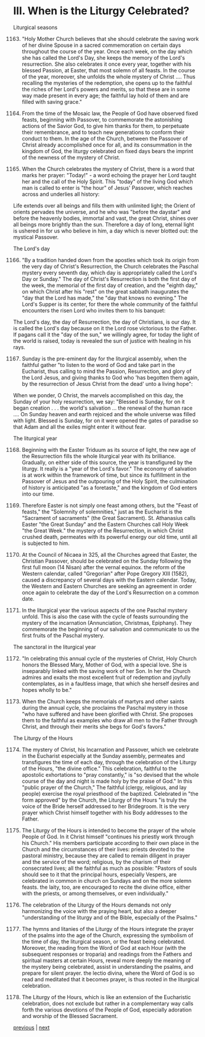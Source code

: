 # III. When is the Liturgy Celebrated?

Liturgical seasons

1163. "Holy Mother Church believes that she should celebrate the saving work of her divine Spouse in a sacred commemoration on certain days throughout the course of the year. Once each week, on the day which she has called the Lord's Day, she keeps the memory of the Lord's resurrection. She also celebrates it once every year, together with his blessed Passion, at Easter, that most solemn of all feasts. In the course of the year, moreover, she unfolds the whole mystery of Christ .... Thus recalling the mysteries of the redemption, she opens up to the faithful the riches of her Lord's powers and merits, so that these are in some way made present in every age; the faithful lay hold of them and are filled with saving grace."

1164. From the time of the Mosaic law, the People of God have observed fixed feasts, beginning with Passover, to commemorate the astonishing actions of the Savior God, to give him thanks for them, to perpetuate their remembrance, and to teach new generations to conform their conduct to them. In the age of the Church, between the Passover of Christ already accomplished once for all, and its consummation in the kingdom of God, the liturgy celebrated on fixed days bears the imprint of the newness of the mystery of Christ.

1165. When the Church celebrates the mystery of Christ, there is a word that marks her prayer: "Today!" - a word echoing the prayer her Lord taught her and the call of the Holy Spirit. This "today" of the living God which man is called to enter is "the hour" of Jesus' Passover, which reaches across and underlies all history:

Life extends over all beings and fills them with unlimited light; the Orient of orients pervades the universe, and he who was "before the daystar" and before the heavenly bodies, immortal and vast, the great Christ, shines over all beings more brightly than the sun. Therefore a day of long, eternal light is ushered in for us who believe in him, a day which is never blotted out: the mystical Passover.

The Lord's day

1166. "By a tradition handed down from the apostles which took its origin from the very day of Christ's Resurrection, the Church celebrates the Paschal mystery every seventh day, which day is appropriately called the Lord's Day or Sunday." The day of Christ's Resurrection is both the first day of the week, the memorial of the first day of creation, and the "eighth day," on which Christ after his "rest" on the great sabbath inaugurates the "day that the Lord has made," the "day that knows no evening." The Lord's Supper is its center, for there the whole community of the faithful encounters the risen Lord who invites them to his banquet:

The Lord's day, the day of Resurrection, the day of Christians, is our day. It is called the Lord's day because on it the Lord rose victorious to the Father. If pagans call it the "day of the sun," we willingly agree, for today the light of the world is raised, today is revealed the sun of justice with healing in his rays.

1167. Sunday is the pre-eminent day for the liturgical assembly, when the faithful gather "to listen to the word of God and take part in the Eucharist, thus calling to mind the Passion, Resurrection, and glory of the Lord Jesus, and giving thanks to God who 'has begotten them again, by the resurrection of Jesus Christ from the dead' unto a living hope":

When we ponder, O Christ, the marvels accomplished on this day, the Sunday of your holy resurrection, we say: "Blessed is Sunday, for on it began creation . . . the world's salvation ... the renewal of the human race .... On Sunday heaven and earth rejoiced and the whole universe was filled with light. Blessed is Sunday, for on it were opened the gates of paradise so that Adam and all the exiles might enter it without fear.

The liturgical year

1168. Beginning with the Easter Triduum as its source of light, the new age of the Resurrection fills the whole liturgical year with its brilliance. Gradually, on either side of this source, the year is transfigured by the liturgy. It really is a "year of the Lord's favor." The economy of salvation is at work within the framework of time, but since its fulfillment in the Passover of Jesus and the outpouring of the Holy Spirit, the culmination of history is anticipated "as a foretaste," and the kingdom of God enters into our time.

1169. Therefore Easter is not simply one feast among others, but the "Feast of feasts," the "Solemnity of solemnities," just as the Eucharist is the "Sacrament of sacraments" (the Great Sacrament). St. Athanasius calls Easter "the Great Sunday" and the Eastern Churches call Holy Week "the Great Week." the mystery of the Resurrection, in which Christ crushed death, permeates with its powerful energy our old time, until all is subjected to him.

1170. At the Council of Nicaea in 325, all the Churches agreed that Easter, the Christian Passover, should be celebrated on the Sunday following the first full moon (14 Nisan) after the vernal equinox. the reform of the Western calendar, called "Gregorian" after Pope Gregory XIII (1582), caused a discrepancy of several days with the Eastern calendar. Today, the Western and Eastern Churches are seeking an agreement in order once again to celebrate the day of the Lord's Resurrection on a common date.

1171. In the liturgical year the various aspects of the one Paschal mystery unfold. This is also the case with the cycle of feasts surrounding the mystery of the incarnation (Annunciation, Christmas, Epiphany). They commemorate the beginning of our salvation and communicate to us the first fruits of the Paschal mystery.

The sanctoral in the liturgical year

1172. "In celebrating this annual cycle of the mysteries of Christ, Holy Church honors the Blessed Mary, Mother of God, with a special love. She is inseparably linked with the saving work of her Son. In her the Church admires and exalts the most excellent fruit of redemption and joyfully contemplates, as in a faultless image, that which she herself desires and hopes wholly to be."

1173. When the Church keeps the memorials of martyrs and other saints during the annual cycle, she proclaims the Paschal mystery in those "who have suffered and have been glorified with Christ. She proposes them to the faithful as examples who draw all men to the Father through Christ, and through their merits she begs for God's favors."

The Liturgy of the Hours

1174. The mystery of Christ, his Incarnation and Passover, which we celebrate in the Eucharist especially at the Sunday assembly, permeates and transfigures the time of each day, through the celebration of the Liturgy of the Hours, "the divine office." This celebration, faithful to the apostolic exhortations to "pray constantly," is "so devised that the whole course of the day and night is made holy by the praise of God." In this "public prayer of the Church," The faithful (clergy, religious, and lay people) exercise the royal priesthood of the baptized. Celebrated in "the form approved" by the Church, the Liturgy of the Hours "is truly the voice of the Bride herself addressed to her Bridegroom. It is the very prayer which Christ himself together with his Body addresses to the Father.

1175. The Liturgy of the Hours is intended to become the prayer of the whole People of God. In it Christ himself "continues his priestly work through his Church." His members participate according to their own place in the Church and the circumstances of their lives: priests devoted to the pastoral ministry, because they are called to remain diligent in prayer and the service of the word; religious, by the charism of their consecrated lives; all the faithful as much as possible: "Pastors of souls should see to it that the principal hours, especially Vespers, are celebrated in common in church on Sundays and on the more solemn feasts. the laity, too, are encouraged to recite the divine office, either with the priests, or among themselves, or even individually."

1176. The celebration of the Liturgy of the Hours demands not only harmonizing the voice with the praying heart, but also a deeper "understanding of the liturgy and of the Bible, especially of the Psalms."

1177. The hymns and litanies of the Liturgy of the Hours integrate the prayer of the psalms into the age of the Church, expressing the symbolism of the time of day, the liturgical season, or the feast being celebrated. Moreover, the reading from the Word of God at each Hour (with the subsequent responses or troparia) and readings from the Fathers and spiritual masters at certain Hours, reveal more deeply the meaning of the mystery being celebrated, assist in understanding the psalms, and prepare for silent prayer. the lectio divina, where the Word of God is so read and meditated that it becomes prayer, is thus rooted in the liturgical celebration.

1178. The Liturgy of the Hours, which is like an extension of the Eucharistic celebration, does not exclude but rather in a complementary way calls forth the various devotions of the People of God, especially adoration and worship of the Blessed Sacrament.

[previous](https://github.com/Tenari/non-fiction/blob/master/catechism/__P38.md) | [next](https://github.com/Tenari/non-fiction/blob/master/catechism/__P3A.md)